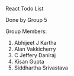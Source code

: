 React Todo List

Done by Group 5

Group Members:
1. Abhijeet J Kartha
2. Alan Vakkicherry
3. C Jeffery Daniraj
4. Kisan Gupta
5. Siddhartha Srivastava
